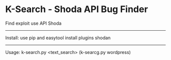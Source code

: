 # K-Search - Shoda API Bug Finder
Find exploit use API Shoda

-----------------------------------------------------------------------------
Install: use pip and easytool install plugins shodan

------------------------------------------------------------------------------

Usage: k-search.py <text_search>
      (k-searcg.py wordpress)
